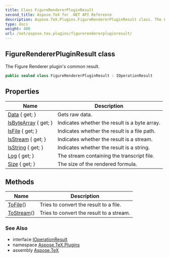 ```yaml
---
title: Class FigureRendererPluginResult
second_title: Aspose.TeX for .NET API Reference
description: Aspose.TeX.Plugins.FigureRendererPluginResult class. The Figure Renderer plugins common result
type: docs
weight: 400
url: /net/aspose.tex.plugins/figurerendererpluginresult/
---
```

## FigureRendererPluginResult class

The Figure Renderer plugin's common result.

```csharp
public sealed class FigureRendererPluginResult : IOperationResult
```

## Properties

| Name | Description |
| --- | --- |
| [Data](../../aspose.tex.plugins/figurerendererpluginresult/data/) { get; } | Gets raw data. |
| [IsByteArray](../../aspose.tex.plugins/figurerendererpluginresult/isbytearray/) { get; } | Indicates whether the result is a byte array. |
| [IsFile](../../aspose.tex.plugins/figurerendererpluginresult/isfile/) { get; } | Indicates whether the result is a file path. |
| [IsStream](../../aspose.tex.plugins/figurerendererpluginresult/isstream/) { get; } | Indicates whether the result is a stream. |
| [IsString](../../aspose.tex.plugins/figurerendererpluginresult/isstring/) { get; } | Indicates whether the result is a string. |
| [Log](../../aspose.tex.plugins/figurerendererpluginresult/log/) { get; } | The stream containing the transcript file. |
| [Size](../../aspose.tex.plugins/figurerendererpluginresult/size/) { get; } | The size of the rendered formula. |

## Methods

| Name | Description |
| --- | --- |
| [ToFile](../../aspose.tex.plugins/figurerendererpluginresult/tofile/)() | Tries to convert the result to a file. |
| [ToStream](../../aspose.tex.plugins/figurerendererpluginresult/tostream/)() | Tries to convert the result to a stream. |

### See Also

* interface [IOperationResult](../ioperationresult/)
* namespace [Aspose.TeX.Plugins](../../aspose.tex.plugins/)
* assembly [Aspose.TeX](../../)



